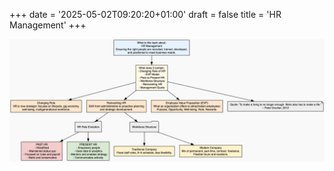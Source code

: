 +++
date = '2025-05-02T09:20:20+01:00'
draft = false
title = 'HR Management'
+++

<center><img src="/images/hr-management.png" width="1250"/></center></br>
